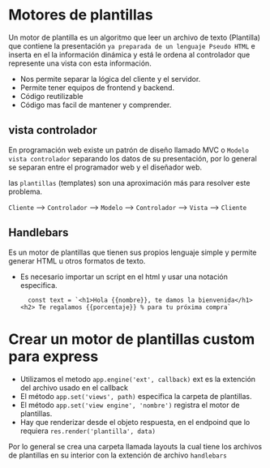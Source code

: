 # Motores de plantillas

Un motor de plantilla es un algoritmo que leer un archivo de texto (Plantilla) que contiene la presentación `ya preparada de un lenguaje Pseudo HTML` e inserta en el la información dinámica y está le ordena al controlador que represente una vista con esta información.

- Nos permite separar la lógica del cliente y el servidor.
- Permite tener equipos de frontend y backend.
- Código reutilizable
- Código mas facil de mantener y comprender.

## vista controlador

En programación web existe un patrón de diseño llamado MVC o `Modelo vista controlador` separando los datos de su presentación, por lo general se separan entre el programador web y el diseñador web.

las `plantillas` (templates) son una aproximación más para resolver este problema.

`Cliente` --> `Controlador` --> `Modelo` --> `Controlador` --> `Vista` --> `Cliente`

## Handlebars

Es un motor de plantillas que tienen sus propios lenguaje simple y permite generar HTML u otros formatos de texto.

- Es necesario importar un script en el html y usar una notación especifica.

        const text = `<h1>Hola {{nombre}}, te damos la bienvenida</h1> <h2> Te regalamos {{porcentaje}} % para tu próxima compra`

# Crear un motor de plantillas custom para express

- Utilizamos el metodo `app.engine('ext', callback)` ext es la extención del archivo usado en el callback
- El método `app.set('views', path)` especifica la carpeta de plantillas.
- El método `app.set('view engine', 'nombre')` registra el motor de plantillas.
- Hay que renderizar desde el objeto respuesta, en el endpoind que lo requiera `res.render('plantilla', data)`

Por lo general se crea una carpeta llamada layouts la cual tiene los archivos de plantillas en su interior con la extención de archivo `handlebars`